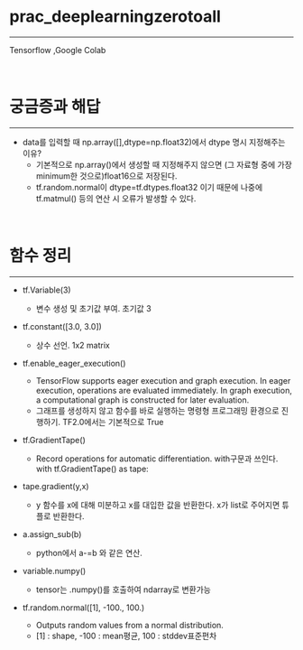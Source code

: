 # prac_deeplearningzerotoall
-----------
Tensorflow ,Google Colab
  
<br/>

# 궁금증과 해답
---
- data를 입력할 때 np.array([],dtype=np.float32)에서 dtype 명시 지정해주는 이유?
    * 기본적으로 np.array()에서 생성할 때  지정해주지 않으면 (그 자료형 중에 가장 minimum한 것으로)float16으로 저장된다.
    * tf.random.normal이 dtype=tf.dtypes.float32 이기 때문에 나중에 tf.matmul() 등의 연산 시 오류가 발생할 수 있다.

<br/>

# 함수 정리
------------
- tf.Variable(3)  
    - 변수 생성 및 초기값 부여. 초기값 3
      
- tf.constant([3.0, 3.0])  
    - 상수 선언. 1x2 matrix  
      
- tf.enable_eager_execution()  
    - TensorFlow supports eager execution and graph execution. In eager execution, operations are evaluated immediately. In graph execution, a computational graph is constructed for later evaluation.  
    - 그래프를 생성하지 않고 함수를 바로 실행하는 명령형 프로그래밍 환경으로 진행하기. TF2.0에서는 기본적으로 True  
      
- tf.GradientTape()  
    - Record operations for automatic differentiation. with구문과 쓰인다. with tf.GradientTape() as tape:  
      
- tape.gradient(y,x)  
    - y 함수를 x에 대해 미분하고 x를 대입한 값을 반환한다. x가 list로 주어지면 튜플로 반환한다.
      
- a.assign_sub(b)  
    - python에서 a-=b 와 같은 연산.  
      
- variable.numpy()
    - tensor는 .numpy()를 호출하여 ndarray로 변환가능
    
- tf.random.normal([1], -100., 100.)
    - Outputs random values from a normal distribution.
    - [1] : shape, -100 : mean평균, 100 : stddev표준편차

<br/>
